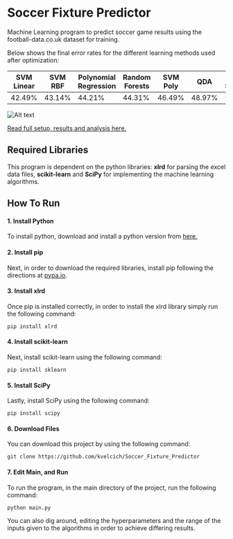 # Soccer Fixture Predictor
Machine Learning program to predict soccer game results using the football-data.co.uk dataset for training.

Below shows the final error rates for the different learning methods used after optimization:

| SVM Linear | SVM RBF | Polynomial Regression | Random Forests | SVM Poly | QDA | SVM Sigmoid |
| --- | --- | --- | --- | --- | --- | --- |
| 42.49% | 43.14% | 44.21% | 44.31% | 46.49% | 48.97% | 58.7% |

![Alt text](http://velci.ch/images/Results.png)


[Read full setup, results and analysis here.](http://velci.ch/files/Predicting_Soccer_Match_Results.pdf)

## Required Libraries
This program is dependent on the python libraries: **xlrd** for parsing the excel data files, **scikit-learn** and **SciPy** for implementing the machine learning algorithms.

## How To Run
#### 1. Install Python
To install python, download and install a python version from [here.](https://www.python.org/downloads/)

#### 2. Install pip
Next, in order to download the required libraries, install pip following the directions at [pypa.io](https://pip.pypa.io/en/stable/installing/).

#### 3. Install xlrd
Once pip is installed correctly, in order to install the xlrd library simply run the following command:
```
pip install xlrd
```

#### 4. Install scikit-learn
Next, install scikit-learn using the following command:
```
pip install sklearn
```

#### 5. Install SciPy
Lastly, install SciPy using the following command:
```
pip install scipy
```

#### 6. Download Files
You can download this project by using the following command:
```
git clone https://github.com/kvelcich/Soccer_Fixture_Predictor
```

#### 7. Edit Main, and Run
To run the program, in the main directory of the project, run the following command:
```
python main.py
```
You can also dig around, editing the hyperparameters and the range of the inputs given to the algorithms in order to achieve differing results.
